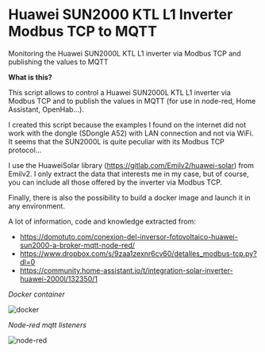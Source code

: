 # Huawei SUN2000 KTL L1 Inverter Modbus TCP to MQTT
Monitoring the Huawei SUN2000L KTL L1 inverter via Modbus TCP and publishing the values to MQTT

**What is this?**

This script allows to control a Huawei SUN2000L KTL L1 inverter via Modbus TCP and to publish the values in MQTT (for use in node-red, Home Assistant, OpenHab...).

I created this script because the examples I found on the internet did not work with the dongle (SDongle A52) with LAN connection and not via WiFi. It seems that the SUN2000L is quite peculiar with its Modbus TCP protocol...

I use the HuaweiSolar library (https://gitlab.com/Emilv2/huawei-solar) from Emilv2. I only extract the data that interests me in my case, but of course, you can include all those offered by the inverter via Modbus TCP.

Finally, there is also the possibility to build a docker image and launch it in any environment.

A lot of information, code and knowledge extracted from:

- https://domotuto.com/conexion-del-inversor-fotovoltaico-huawei-sun2000-a-broker-mqtt-node-red/
- https://www.dropbox.com/s/9zaa1zexnr6cv60/detalles_modbus-tcp.py?dl=0
- https://community.home-assistant.io/t/integration-solar-inverter-huawei-2000l/132350/1


*Docker container*

![docker](https://raw.githubusercontent.com/ccorderor/huawei-sun2000-modbus-mqtt/main/images/huawei_docker.png)


*Node-red mqtt listeners*

![node-red](https://raw.githubusercontent.com/ccorderor/huawei-sun2000-modbus-mqtt/main/images/huawei_nodered.png)
